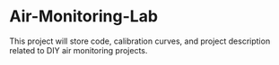 # Air-Monitoring-Lab
This project will store code, calibration curves, and project description related to DIY air monitoring projects.  
